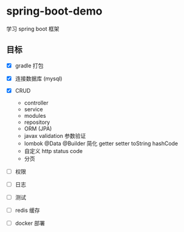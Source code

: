 # spring-boot-demo
学习 spring boot 框架

## 目标

- [x] gradle 打包
- [x] 连接数据库 (mysql)
- [x] CRUD
    - controller
    - service
    - modules
    - repository
    - ORM (JPA)
    - javax validation 参数验证
    - lombok @Data @Builder 简化 getter setter toString hashCode
    - 自定义 http status code
    - 分页

- [ ] 权限
- [ ] 日志
- [ ] 测试
- [ ] redis 缓存
- [ ] docker 部署